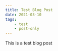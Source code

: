 ```yaml
---
title: Test Blog Post
date: 2021-03-10
tags:
    - test
    - post-only
---
```


This is a test blog post
